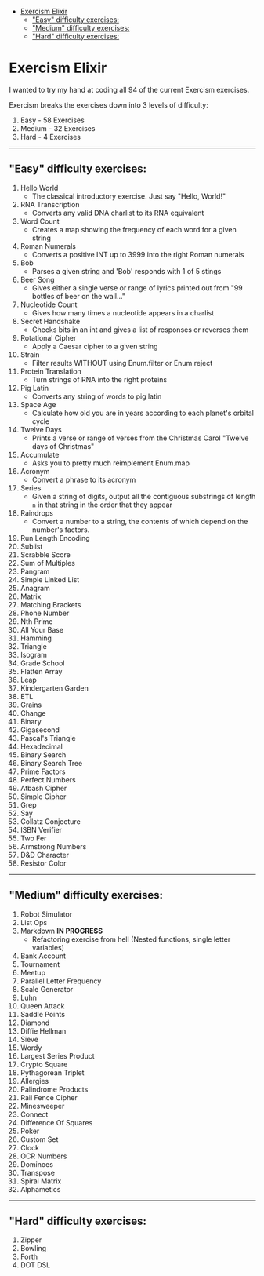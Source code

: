 - [Exercism Elixir](#exercism-elixir)
  - ["Easy" difficulty exercises:](#easy-difficulty-exercises)
  - ["Medium" difficulty exercises:](#medium-difficulty-exercises)
  - ["Hard" difficulty exercises:](#hard-difficulty-exercises)

# Exercism Elixir

I wanted to try my hand at coding all 94 of the current Exercism exercises.

Exercism breaks the exercises down into 3 levels of difficulty:

1. Easy - 58 Exercises
2. Medium - 32 Exercises
3. Hard - 4 Exercises

---

## "Easy" difficulty exercises:

1. Hello World
   - The classical introductory exercise. Just say "Hello, World!"
2. RNA Transcription
   - Converts any valid DNA charlist to its RNA equivalent
3. Word Count
   - Creates a map showing the frequency of each word for a given string
4. Roman Numerals
   - Converts a positive INT up to 3999 into the right Roman numerals
5. Bob
   - Parses a given string and 'Bob' responds with 1 of 5 stings
6. Beer Song
   - Gives either a single verse or range of lyrics printed out from "99 bottles of beer on the wall..."
7. Nucleotide Count
   - Gives how many times a nucleotide appears in a charlist
8. Secret Handshake
   - Checks bits in an int and gives a list of responses or reverses them
9. Rotational Cipher
   - Apply a Caesar cipher to a given string
10. Strain
    - Filter results WITHOUT using Enum.filter or Enum.reject
11. Protein Translation
    - Turn strings of RNA into the right proteins
12. Pig Latin
    - Converts any string of words to pig latin
13. Space Age
    - Calculate how old you are in years according to each planet's orbital cycle
14. Twelve Days
    - Prints a verse or range of verses from the Christmas Carol "Twelve days of Christmas"
15. Accumulate
    - Asks you to pretty much reimplement Enum.map
16. Acronym
    - Convert a phrase to its acronym
17. Series
    - Given a string of digits, output all the contiguous substrings of length `n` in that string in the order that they appear
18. Raindrops
    - Convert a number to a string, the contents of which depend on the number's factors.
19. Run Length Encoding
20. Sublist
21. Scrabble Score
22. Sum of Multiples
23. Pangram
24. Simple Linked List
25. Anagram
26. Matrix
27. Matching Brackets
28. Phone Number
29. Nth Prime
30. All Your Base
31. Hamming
32. Triangle
33. Isogram
34. Grade School
35. Flatten Array
36. Leap
37. Kindergarten Garden
38. ETL
39. Grains
40. Change
41. Binary
42. Gigasecond
43. Pascal's Triangle
44. Hexadecimal
45. Binary Search
46. Binary Search Tree
47. Prime Factors
48. Perfect Numbers
49. Atbash Cipher
50. Simple Cipher
51. Grep
52. Say
53. Collatz Conjecture
54. ISBN Verifier
55. Two Fer
56. Armstrong Numbers
57. D&D Character
58. Resistor Color

---

## "Medium" difficulty exercises:

1. Robot Simulator
2. List Ops
3. Markdown **IN PROGRESS**
   - Refactoring exercise from hell (Nested functions, single letter variables)
4. Bank Account
5. Tournament
6. Meetup
7. Parallel Letter Frequency
8. Scale Generator
9. Luhn
10. Queen Attack
11. Saddle Points
12. Diamond
13. Diffie Hellman
14. Sieve
15. Wordy
16. Largest Series Product
17. Crypto Square
18. Pythagorean Triplet
19. Allergies
20. Palindrome Products
21. Rail Fence Cipher
22. Minesweeper
23. Connect
24. Difference Of Squares
25. Poker
26. Custom Set
27. Clock
28. OCR Numbers
29. Dominoes
30. Transpose
31. Spiral Matrix
32. Alphametics

---

## "Hard" difficulty exercises:

1. Zipper
2. Bowling
3. Forth
4. DOT DSL
